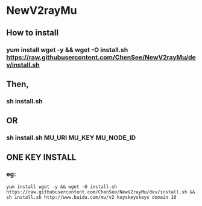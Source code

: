 # NewV2rayMu
## How to install
### yum install wget -y && wget -O install.sh https://raw.githubusercontent.com/ChenSee/NewV2rayMu/dev/install.sh
## Then,
### sh install.sh
## OR
### sh install.sh MU_URI MU_KEY MU_NODE_ID

## ONE KEY INSTALL  
### eg:  
`yum install wget -y && wget -O install.sh https://raw.githubusercontent.com/ChenSee/NewV2rayMu/dev/install.sh && sh install.sh http://www.baidu.com/mu/v2 keyskeyskeys domain 10`

